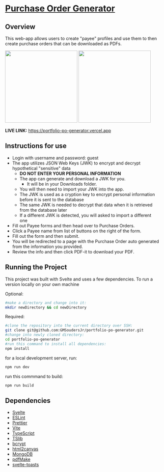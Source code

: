 # [Purchase Order Generator](https://portfolio-po-generator.vercel.app "Gerald's Purchase Order Generator")

## Overview

This web-app allows users to create "payee" profiles and use them to then create purchase orders that can be downloaded as PDFs.

<img src="https://github.com/GMSoudersJr/portfolio-po-generator/assets/44438849/7e0c5e67-8e46-4032-932f-0a85bc08c939" width="235" />
<img src="https://github.com/GMSoudersJr/portfolio-po-generator/assets/44438849/838f76b2-ecb1-425a-8066-82c56890601e" width="235" />

**LIVE LINK:** https://portfolio-po-generator.vercel.app

## Instructions for use
- Login with username and password: guest
- The app utilizes JSON Web Keys (JWK) to encrypt and decrypt hypothetical "sensitive" data
  - **DO NOT ENTER YOUR PERSONAL INFORMATION**
  - The app can generate and download a JWK for you.
     - It will be in your Downloads folder.
  - You will then need to import your JWK into the app.
  - The JWK is used as a cryption key to encrypt personal information before it is sent to the database
  - The same JWK is needed to decrypt that data when it is retrieved from the database later
  - If a different JWK is detected, you will asked to import a different one
- Fill out Payee forms and then head over to Purchase Orders.
- Click a Payee name from list of buttons on the right of the form.
- Fill out the form and then submit.
- You will be redirected to a page with the Purchase Order auto generated from the information you provided.
- Review the info and then click PDF-it to download your PDF.

## Running the Project
This project was built with Svelte and uses a few dependencies.
To run a version locally on your own machine

Optional:
```bash
#make a directory and change into it:
mkdir newDirectory && cd newDirectory
```

Required:
```bash
#clone the repository into the current directory over SSH:
git clone git@github.com:GMSoudersJr/portfolio-po-generator.git
#change into newly cloned directory:
cd portfolio-po-generator
#run this command to install all dependencies:
npm install
```

for a local development server, run:
```bash
npm run dev
```

run this commmand to build:

```bash
npm run build
```

## Dependencies
- [Svelte](https://svelte.dev/)
- [ESLint](https://eslint.org/)
- [Prettier](https://prettier.io/)
- [Vite](https://vitejs.dev/)
- [TypeScript](https://www.typescriptlang.org/)
- [TSlib](https://www.npmjs.com/package/tslib)
- [bcrypt](https://www.npmjs.com/package/bcrypt)
- [html2canvas](https://html2canvas.hertzen.com/)
- [MongoDB](https://www.mongodb.com/)
- [pdfMake](http://pdfmake.org/#/)
- [svelte-toasts](https://www.npmjs.com/package/svelte-toasts)
